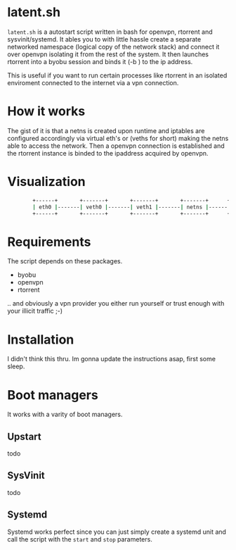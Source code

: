 # latent.sh
`latent.sh` is a autostart script written in bash for openvpn, rtorrent and sysvinit/systemd. It ables you to with little hassle
create a separate networked namespace (logical copy of the network stack) and connect it over openvpn isolating it from the rest of the system. It then launches rtorrent into a byobu session and binds it (-b <ipaddr>) to the ip address.

This is useful if you want to run certain processes like rtorrent in an isolated enviroment connected to the internet
via a vpn connection.

# How it works
The gist of it is that a netns is created upon runtime and iptables are configured accordingly via virtual eth's or (veths for short) making the netns able to access the network.
Then a openvpn connection is established and the rtorrent instance is binded to the ipaddress acquired by openvpn.

# Visualization
```bash
        +------+       +-------+       +-------+       +-------+      +---------+      +----------+
        | eth0 |-------| veth0 |-------| veth1 |-------| netns |------| openvpn |------| rtorrent |
        +------+       +-------+       +-------+       +-------+      +---------+      +----------+
```

# Requirements
The script depends on these packages.

* byobu
* openvpn
* rtorrent

.. and obviously a vpn provider you either run yourself or trust enough with your illicit traffic ;-)

# Installation
I didn't think this thru. Im gonna update the instructions asap, first some sleep.

# Boot managers
It works with a varity of boot managers. 

## Upstart
todo

## SysVinit
todo

## Systemd
Systemd works perfect since you can just simply create a systemd unit and call the script with the `start` and `stop` parameters.




